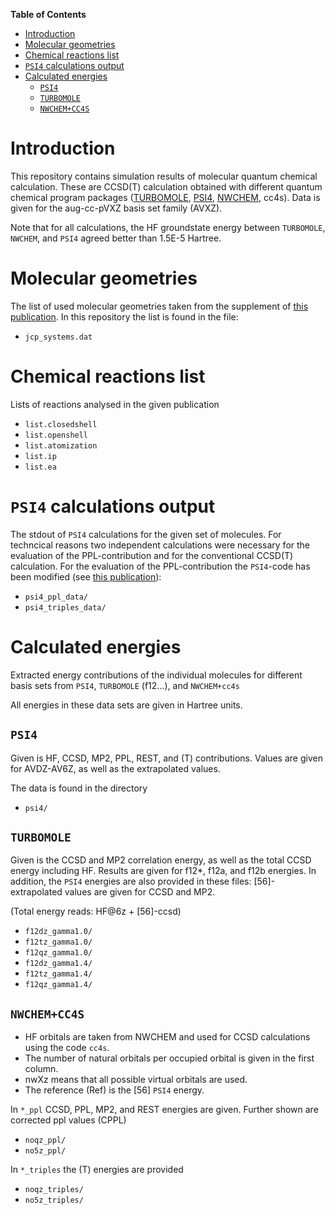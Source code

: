 <!-- markdown-toc start - Don't edit this section. Run M-x markdown-toc-refresh-toc -->
**Table of Contents**

- [Introduction](#introduction)
- [Molecular geometries](#molecular-geometries)
- [Chemical reactions list](#chemical-reactions-list)
- [`PSI4` calculations output](#psi4-calculations-output)
- [Calculated energies](#calculated-energies)
    - [`PSI4`](#psi4)
    - [`TURBOMOLE`](#turbomole)
    - [`NWCHEM+CC4S`](#nwchemcc4s)

<!-- markdown-toc end -->

# Introduction

This repository contains simulation results of molecular quantum
chemical calculation. These are CCSD(T) calculation obtained with
different quantum chemical program packages
([TURBOMOLE](https://www.turbomole.org/), [PSI4](https://psicode.org/),
[NWCHEM](https://nwchemgit.github.io/), cc4s).
Data is given for the aug-cc-pVXZ basis set family (AVXZ).

Note that for all calculations, the HF groundstate energy between
`TURBOMOLE`, `NWCHEM`, and `PSI4`
agreed better than 1.5E-5 Hartree.


# Molecular geometries #

The list of used molecular geometries taken from the supplement of
[this publication](https://doi.org/10.1063/1.3054300).
In this repository the list is found in the file:

- `jcp_systems.dat`

# Chemical reactions list #

Lists of reactions analysed in the given publication

- `list.closedshell`
- `list.openshell`
- `list.atomization`
- `list.ip`
- `list.ea`

# `PSI4` calculations output #

The stdout of `PSI4` calculations for the given set of molecules.
For techncical reasons two independent calculations were necessary for
the evaluation of the
PPL-contribution and for the conventional CCSD(T) calculation.
For the evaluation of the PPL-contribution the `PSI4`-code has been
modified (see [this publication](https://doi.org/10.1063/1.5110885)):

- `psi4_ppl_data/`
- `psi4_triples_data/`

# Calculated energies #

Extracted energy contributions of the individual molecules
for different basis sets from `PSI4`, `TURBOMOLE` (f12...), and
`NWCHEM+cc4s`

All energies in these data sets are given in Hartree units.


## `PSI4` ##

Given is HF, CCSD, MP2, PPL, REST, and (T) contributions.
Values are given for AVDZ-AV6Z, as well as the extrapolated values.

The data is found in the directory
- `psi4/`

## `TURBOMOLE` ##

Given is the CCSD and MP2 correlation energy, as well as the total CCSD energy
including HF.
Results are given for f12*, f12a, and f12b energies. 
In addition, the `PSI4` energies are also provided in these files:
[56]-extrapolated values are given for CCSD and MP2. 

(Total energy reads: HF@6z + [56]-ccsd)

- `f12dz_gamma1.0/`
- `f12tz_gamma1.0/`
- `f12qz_gamma1.0/`
- `f12dz_gamma1.4/`
- `f12tz_gamma1.4/`
- `f12qz_gamma1.4/`

## `NWCHEM+CC4S` ##

- HF orbitals are taken from NWCHEM and used for CCSD calculations using the code `cc4s`.
- The number of natural orbitals per occupied orbital is given in the first column.
- nwXz means that all possible virtual orbitals are used.
- The reference (Ref) is the [56] `PSI4` energy.

In `*_ppl` CCSD, PPL, MP2, and REST energies are given.
Further shown are corrected ppl values (CPPL)
- `noqz_ppl/`
- `no5z_ppl/`

In `*_triples` the (T) energies are provided
- `noqz_triples/`
- `no5z_triples/`
